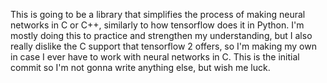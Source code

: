 This is going to be a library that simplifies the process of making neural networks in C or C++, similarly to how tensorflow does it in Python.
I'm mostly doing this to practice and strengthen my understanding, but I also really dislike the C support that tensorflow 2 offers, so I'm making my own
in case I ever have to work with neural networks in C. This is the initial commit so I'm not gonna write anything else, but wish me luck.
